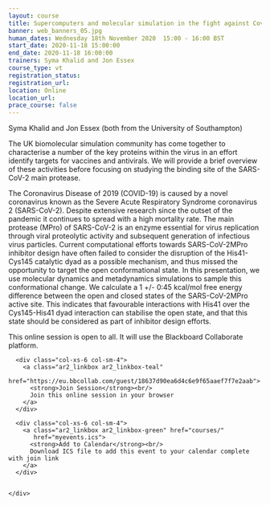 ```yaml
---
layout: course
title: Supercomputers and molecular simulation in the fight against Covid19 - Exploring the binding site of the SARS-CoV-2 main protease using high performance computing
banner: web_banners_05.jpg
human_dates: Wednesday 18th November 2020  15:00 - 16:00 BST
start_date: 2020-11-18 15:00:00
end_date: 2020-11-18 16:00:00
trainers: Syma Khalid and Jon Essex 
course_type: vt
registration_status:
registration_url:
location: Online
location_url:
prace_course: false
---
```


Syma Khalid and Jon Essex (both from the University of Southampton) 

The UK biomolecular simulation community has come together to characterise a number of the key proteins within the virus in an effort identify targets for vaccines and antivirals. We will provide a brief overview of these activities before focusing on studying the binding site of the SARS-CoV-2 main protease.
 
The Coronavirus Disease of 2019 (COVID-19) is caused by a novel coronavirus known as the Severe Acute Respiratory Syndrome coronavirus 2 (SARS-CoV-2). Despite extensive research since the outset of the pandemic it continues to spread with a high mortality rate. The main protease (MPro) of SARS-CoV-2 is an enzyme essential for virus replication through viral proteolytic activity and subsequent generation of infectious virus particles. Current computational efforts towards SARS-CoV-2MPro inhibitor design have often failed to consider the disruption of the His41-Cys145 catalytic dyad as a possible mechanism,  and thus missed the opportunity to target the open conformational state. In this presentation, we use molecular dynamics and metadynamics simulations to sample  this conformational change. We calculate a 1 +/- 0:45 kcal/mol free energy difference between the open and closed states of the SARS-CoV-2MPro active site. This indicates that favourable interactions with His41 over the Cys145-His41 dyad interaction can stabilise the open state, and that this state should be considered as part of inhibitor design efforts.

This online session is open to all. It will use the Blackboard Collaborate platform.



<section id="service">

  <div class="row ">	

      <div class="col-xs-6 col-sm-4">
        <a class="ar2_linkbox ar2_linkbox-teal" 
          href="https://eu.bbcollab.com/guest/18637d90ea6d4c6e9f65aaef7f7e2aab">
          <strong>Join Session</strong><br/>
          Join this online session in your browser
        </a>
      </div>

      <div class="col-xs-6 col-sm-4">
        <a class="ar2_linkbox ar2_linkbox-green" href="courses/"
           href="myevents.ics">
          <strong>Add to Calendar</strong><br/>
          Download ICS file to add this event to your calendar complete with join link
        </a>
      </div>

											
    </div>




<!--
<h2><a name="video">Video</a></h2>

<div>

<iframe title="Video"  width="560" height="315" src="https://www.youtube.com/embed/XXXXXXXXXXX" frameborder="0" allow="accelerometer; autoplay; encrypted-media; gyroscope; picture-in-picture" allowfullscreen></iframe>

</div>

-->

<!--

<section id="service">
  <div class="container">
    <div class="row ">	



      <div class="col-xs-6 col-sm-4">
        <a class="ar2_linkbox ar2_linkbox-teal" href="  ">
          <strong>Transcript</strong><br/>
          Download a transcript of the video audio
        </a>
      </div>



      <div class="col-xs-6 col-sm-4">
        <a class="ar2_linkbox ar2_linkbox-green" href="courses/"
           href="ARCHER2_Training_VT.pdf">
          <strong>Slides</strong><br/>
          Download pdf of the presentation.
        </a>
      </div>
										
    </div>
  </div>
</section>
-->
